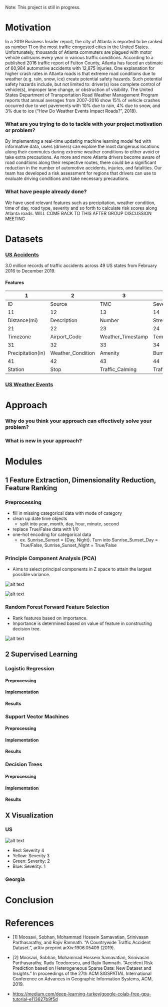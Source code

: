  Note: This project is still in progress.

# Motivation
 In a 2019 Business Insider report, the city of Atlanta is reported to be ranked as number 11 on the most traffic congested cities in the United States. Unfortunately, thousands of Atlanta commuters are plagued with motor vehicle collisions every year in various traffic conditions. According to a published 2016 traffic report of Fulton County, Atlanta has faced an estimate of 60,984 automotive accidents with 12,875 injuries. One explanation for higher crash rates in Atlanta roads is that extreme road conditions due to weather (e.g. rain, snow, ice) create potential safety hazards. Such potential safety hazards include, but not limited to: driver(s) lose complete control of vehicle(s), improper lane change, or obstruction of visibility. The United States Department of Transportation Road Weather Management Program reports that annual averages from 2007-2016 show 15% of vehicle crashes occurred due to wet pavements with 10% due to rain, 4% due to snow, and 3% due to ice (“How Do Weather Events Impact Roads?”, 2018).

### What are you trying to do to tackle with your project motivation or problem?
By implementing a real-time updating machine learning model fed with informative data, users (drivers) can explore the most dangerous locations along their commutes during extreme weather conditions to either avoid or take extra precautions. As more and more Atlanta drivers become aware of road conditions along their respective routes, there could be a significant reduction in the number of automotive accidents, injuries, and fatalities. Our team has developed a risk assessment for regions that drivers can use to evaluate driving conditions and take necessary precautions.

### What have people already done?
We have used relevant features such as precipitation, weather condition, time of day, road type, severity and so forth to calculate risk scores along Atlanta roads. WILL COME BACK TO THIS AFTER GROUP DISCUSSION MEETING

# Datasets

### [US Accidents](https://www.kaggle.com/sobhanmoosavi/us-accidents)

3.0 million records of traffic accidents across 49 US states from February 2016 to December 2019.

#### Features

| 1 | 2 | 3 | 4 | 5 | 6 | 7 | 8 | 9 | 10 |
|---|---|---|---|---|---|---|---|---|---|
| ID | Source | TMC | Severity | Start_Time | End_Time | Start_Lat | Stop_Lng | End_Lat | End_Lng |
| 11 | 12 | 13 | 14 | 15 | 16 | 17 | 18 | 19 | 20 |
| Distance(mi) | Description | Number | Street | Side | City | County | State | Zipcode | Country |
| 21 | 22 | 23 | 24 | 25 | 26 | 27 | 28 | 29 | 30 |
| Timezone | Airport_Code | Weather_Timestamp | Temperature(F) | Wind_Chill(F) | Humidity(%) | Pressure(in) | Visibility(mi) | Wind_Direction | Wind_Speed(mph) |
| 31 | 32 | 33 | 34 | 35 | 36 | 37 | 38 | 39 | 40 |
| Precipitation(in) | Weather_Condition | Amenity | Bumpy | Crossing | Give_Way | Junction | No_Exit | Railway | Roundabout |
| 41 | 42 | 43 | 44 | 45 | 46 | 47 | 48 | 49 |
| Station | Stop | Traffic_Calming | Traffic_Signal | Turning_Loop | Sunrise_Sunset | Civil_Twilight | Nautical_Twilight | Astronomical_Twilight |

### [US Weather Events](https://www.kaggle.com/sobhanmoosavi/us-weather-events)

# Approach

### Why do you think your approach can effectively solve your problem?
### What is new in your approach?

# Modules

## 1 Feature Extraction, Dimensionality Reduction, Feature Ranking

### Preprocessing
  - fill in missing categorical data with mode of category
  - clean up date time objects
    - split into year, month, day, hour, minute, second
  - replace True/False data with 1/0
  - one-hot encoding for categorical data
    - ex. Sunrise_Sunset = {Day, Night}. Turn into Sunrise_Sunset_Day = True/False, Sunrise_Sunset_Night = True/False

### Principle Component Analysis (PCA)

- Aims to select principal components in Z space to attain the largest possible variance.

![alt text](https://github.com/alexanderfache6/traffic-accident-weather-analysis/blob/master/code/module1_data/Houston/correlation_original.png "Original Correlation")

![alt text](https://github.com/alexanderfache6/traffic-accident-weather-analysis/blob/master/code/module1_data/Houston/correlation_pca.png "PCA Correlation")

### Random Forest Forward Feature Selection

- Rank features based on importance.
- Importance is determined based on value of feature in constructing decision tree.

![alt text](https://github.com/alexanderfache6/traffic-accident-weather-analysis/blob/master/code/module1_data/Houston/random_forest_f101.png "Random Forest Feature Importance")

## 2 Supervised Learning

### Logistic Regression

#### Preprocessing

#### Implementation

#### Results

### Support Vector Machines

#### Preprocessing

#### Implementation

#### Results

### Decision Trees

#### Preprocessing

#### Implementation

#### Results

## X Visualization

### US
![alt text](https://github.com/alexanderfache6/traffic-accident-weather-analysis/blob/master/code/moduleX_data/map_usa.png "Map of US Accidents")
- Red: Severity 4
- Yellow: Severity 3
- Green: Severity: 2
- Blue: Severity: 1

### Georgia


# Conclusion

# References

- [1] Moosavi, Sobhan, Mohammad Hossein Samavatian, Srinivasan Parthasarathy, and Rajiv Ramnath. “A Countrywide Traffic Accident Dataset.”, arXiv preprint arXiv:1906.05409 (2019).

- [2] Moosavi, Sobhan, Mohammad Hossein Samavatian, Srinivasan Parthasarathy, Radu Teodorescu, and Rajiv Ramnath. “Accident Risk Prediction based on Heterogeneous Sparse Data: New Dataset and Insights.” In proceedings of the 27th ACM SIGSPATIAL International Conference on Advances in Geographic Information Systems, ACM, 2019.

- https://medium.com/deep-learning-turkey/google-colab-free-gpu-tutorial-e113627b9f5d
